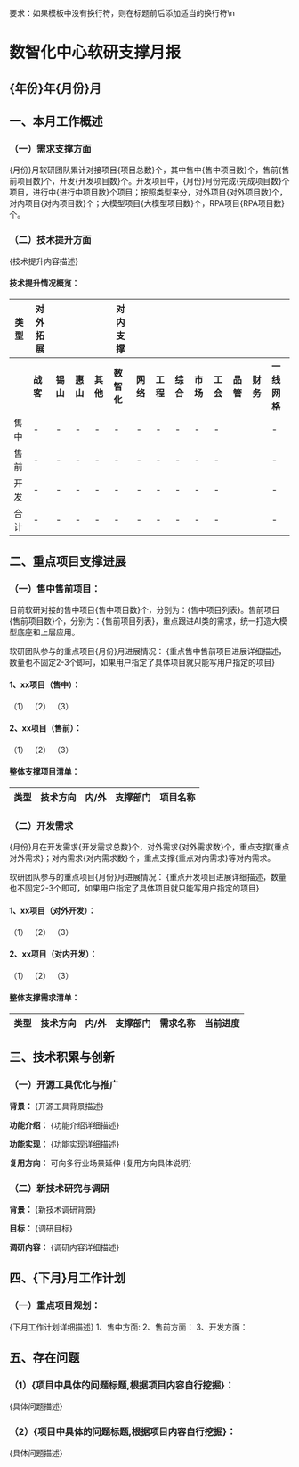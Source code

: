 要求：如果模板中没有换行符，则在标题前后添加适当的换行符\n

# 数智化中心软研支撑月报
## {年份}年{月份}月

## 一、本月工作概述

### （一）需求支撑方面
{月份}月软研团队累计对接项目{项目总数}个，其中售中{售中项目数}个，售前{售前项目数}个，开发{开发项目数}个。开发项目中，{月份}月份完成{完成项目数}个项目，进行中{进行中项目数}个项目；按照类型来分，对外项目{对外项目数}个，对内项目{对内项目数}个；大模型项目{大模型项目数}个，RPA项目{RPA项目数}个。


### （二）技术提升方面
{技术提升内容描述}

#### 技术提升情况概览：


| 类型  | 对外拓展   |        |        |        | 对内支撑    |        |        |        |        |        |        |        |          |
| --- | ------ | ------ | ------ | ------ | ------- | ------ | ------ | ------ | ------ | ------ | ------ | ------ | -------- |
|     | **战客** | **锡山** | **惠山** | **其他** | **数智化** | **网络** | **工程** | **综合** | **市场** | **工会** | **品管** | **财务** | **一线网格** |
| 售中  | -      | -      | -      | -      | -       | -      | -      | -      | -      | -      |        |        | -        |
| 售前  | -      | -      | -      | -      | -       | -      | -      | -      | -      | -      |        |        | -        |
| 开发  | -      | -      | -      | -      | -       | -      | -      | -      | -      | -      |        |        | -        |
| 合计  | -      | -      | -      | -      | -       | -      | -      | -      | -      | -      |        |        | -        |


## 二、重点项目支撑进展

### （一）售中售前项目：
目前软研对接的售中项目{售中项目数}个，分别为：{售中项目列表}。售前项目{售前项目数}个，分别为：{售前项目列表}，重点跟进AI类的需求，统一打造大模型底座和上层应用。

软研团队参与的重点项目{月份}月进展情况：
{重点售中售前项目进展详细描述，数量也不固定2-3个即可，如果用户指定了具体项目就只能写用户指定的项目}
#### 1、xx项目（售中）：
（1）
（2）
（3）

#### 2、xx项目（售前）：
（1）
（2）
（3）

#### 整体支撑项目清单：
| 类型 | 技术方向 | 内/外 | 支撑部门 | 项目名称 |
|------|----------|-------|----------|----------|

### （二）开发需求
{月份}月在开发需求{开发需求总数}个，对外需求{对外需求数}个，重点支撑{重点对外需求}；对内需求{对内需求数}个，重点支撑{重点对内需求}等对内需求。

软研团队参与的重点项目{月份}月进展情况：
{重点开发项目进展详细描述，数量也不固定2-3个即可，如果用户指定了具体项目就只能写用户指定的项目}
#### 1、xx项目（对外开发）：
（1）
（2）
（3）

#### 2、xx项目（对内开发）：
（1）
（2）
（3）

#### 整体支撑需求清单：

| 类型 | 技术方向 | 内/外 | 支撑部门 | 需求名称 | 当前进度 |
|------|----------|-------|----------|----------|----------|


## 三、技术积累与创新

### （一）开源工具优化与推广
**背景：** {开源工具背景描述}

**功能介绍：** {功能介绍详细描述}

**功能实现：** {功能实现详细描述}

**复用方向：** 可向多行业场景延伸
{复用方向具体说明}

### （二）新技术研究与调研
**背景：** {新技术调研背景}

**目标：** {调研目标}

**调研内容：**
{调研内容详细描述}

## 四、{下月}月工作计划

### （一）重点项目规划：
{下月工作计划详细描述}
1、售中方面:
2、售前方面：
3、开发方面：

## 五、存在问题
### （1）{项目中具体的问题标题,根据项目内容自行挖掘}：
{具体问题描述}
### （2）{项目中具体的问题标题,根据项目内容自行挖掘}：
{具体问题描述}